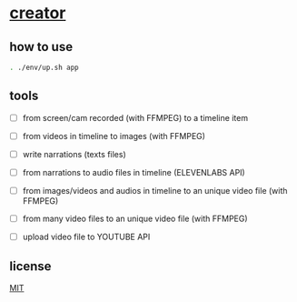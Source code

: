 # [creator]()

## how to use

```sh
. ./env/up.sh app
```

## tools

- [ ] from screen/cam recorded (with FFMPEG) to a timeline item

- [ ] from videos in timeline to images (with FFMPEG)

- [ ] write narrations (texts files)

- [ ] from narrations to audio files in timeline (ELEVENLABS API)

- [ ] from images/videos and audios in timeline to an unique video file (with FFMPEG)

- [ ] from many video files to an unique video file (with FFMPEG)

- [ ] upload video file to YOUTUBE API

## license

[MIT](./LICENSE)
